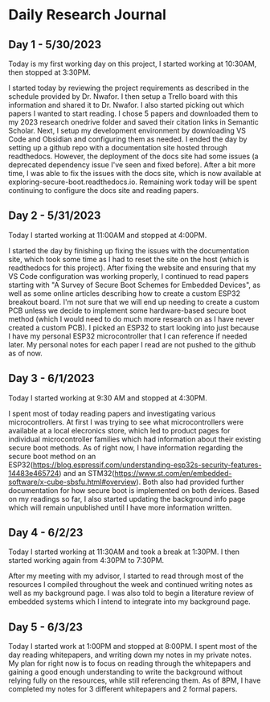 # Daily Research Journal

## Day 1 - 5/30/2023 

Today is my first working day on this project, I started working at 10:30AM, then stopped at 3:30PM. 

I started today by reviewing the project requirements as described in the schedule provided by Dr. Nwafor. I then setup a Trello board with this information and shared it to Dr. Nwafor. I also started picking out which papers I wanted to start reading. I chose 5 papers and downloaded them to my 2023 research onedrive folder and saved their citation links in Semantic Scholar. Next, I setup my development environment by downloading VS Code and Obsidian and configuring them as needed. I ended the day by setting up a github repo with a documentation site hosted through readthedocs. However, the deployment of the docs site had some issues (a deprecated dependency issue I've seen and fixed before). After a bit more time, I was able to fix the issues with the docs site, which is now available at exploring-secure-boot.readthedocs.io. Remaining work today will be spent continuing to configure the docs site and reading papers. 

## Day 2 - 5/31/2023

Today I started working at 11:00AM and stopped at 4:00PM. 

I started the day by finishing up fixing the issues with the documentation site, which took some time as I had to reset the site on the host (which is readthedocs for this project). After fixing the website and ensuring that my VS Code configuration was working properly, I continued to read papers starting with "A Survey of Secure Boot Schemes for Embedded Devices", as well as some online articles describing how to create a custom ESP32 breakout board. I'm not sure that we will end up needing to create a custom PCB unless we decide to implement some hardware-based secure boot method (which I would need to do much more research on as I have never created a custom PCB). I picked an ESP32 to start looking into just because I have my personal ESP32 microcontroller that I can reference if needed later. My personal notes for each paper I read are not pushed to the github as of now. 

## Day 3 - 6/1/2023

Today I started working at 9:30 AM and stopped at 4:30PM. 

I spent most of today reading papers and investigating various microcontrollers. At first I was trying to see what microcontrollers were available at a local elecronics store, which led to product pages for individual microcontroller families which had information about their existing secure boot methods. As of right now, I have information regarding the secure boot method on an ESP32(https://blog.espressif.com/understanding-esp32s-security-features-14483e465724) and an STM32(https://www.st.com/en/embedded-software/x-cube-sbsfu.html#overview). Both also had provided further documentation for how secure boot is implemented on both devices. Based on my readings so far, I also started updating the background info page which will remain unpublished until I have more information written. 

## Day 4 - 6/2/23 

Today I started working at 11:30AM and took a break at 1:30PM. I then started working again from 4:30PM to 7:30PM. 

After my meeting with my advisor, I started to read through most of the resources I compiled throughout the week and continued writing notes as well as my background page. I was also told to begin a literature review of embedded systems which I intend to integrate into my background page. 

## Day 5 - 6/3/23 

Today I started work at 1:00PM and stopped at 8:00PM. I spent most of the day reading whitepapers, and writing down my notes in my private notes. My plan for right now is to focus on reading through the whitepapers and gaining a good enough understanding to write the background without relying fully on the resources, while still referencing them. As of 8PM, I have completed my notes for 3 different whitepapers and 2 formal papers. 

